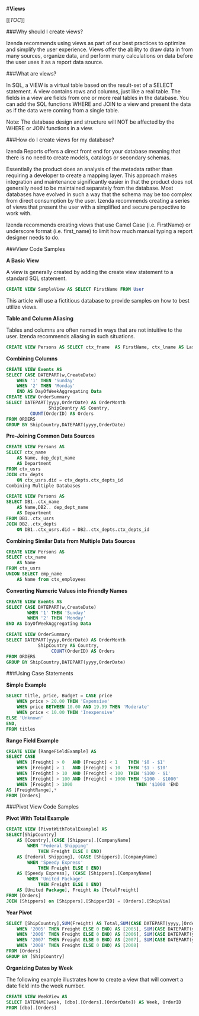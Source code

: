 #**Views**

[[_TOC_]]

###Why should I create views?

Izenda recommends using views as part of our best practices to optimize and simplify the user experience. Views offer the ability to draw data in from many sources, organize data, and perform many calculations on data before the user uses it as a report data source.

###What are views?

In SQL, a VIEW is a virtual table based on the result-set of a SELECT statement. A view contains rows and columns, just like a real table. The fields in a view are fields from one or more real tables in the database. You can add the SQL functions WHERE and JOIN to a view and present the data as if the data were coming from a single table. 

Note: The database design and structure will NOT be affected by the WHERE or JOIN functions in a view.

###How do I create views for my database?

Izenda Reports offers a direct front end for your database meaning that there is no need to create models, catalogs or secondary schemas.

Essentially the product does an analysis of the metadata rather than requiring a developer to create a mapping layer. This approach makes integration and maintenance significantly easier in that the product does not generally need to be maintained separately from the database. Most databases have evolved in such a way that the schema may be too complex from direct consumption by the user. Izenda recommends creating a series of views that present the user with a simplified and secure perspective to work with.

Izenda recommends creating views that use Camel Case (i.e. FirstName) or underscore format (i.e. first_name) to limit how much manual typing a report designer needs to do.

###View Code Samples

**A Basic View**

A view is generally created by adding the create view statement to a standard SQL statement.

``` sql
CREATE VIEW SampleView AS SELECT FirstName FROM User
```

This article will use a fictitious database to provide samples on how to best utilize views.


**Table and Column Aliasing**

Tables and columns are often named in ways that are not intuitive to the user. Izenda recommends aliasing in such situations.

``` sql
CREATE VIEW Persons AS SELECT ctx_fname  AS FirstName, ctx_lname AS LastName FROM ctx_usrs
```

**Combining Columns**

``` sql
CREATE VIEW Events AS
SELECT CASE DATEPART(w,CreateDate)
	WHEN '1' THEN 'Sunday'
	WHEN '2' THEN 'Monday'
	END AS DayOfWeekAggregating Data
CREATE VIEW OrderSummary 
SELECT DATEPART(yyyy,OrderDate) AS OrderMonth
	            ShipCountry AS Country,
		 COUNT(OrderID) AS Orders
FROM ORDERS
GROUP BY ShipCountry,DATEPART(yyyy,OrderDate)
```

**Pre-Joining Common Data Sources**

``` sql
CREATE VIEW Persons AS 
SELECT ctx_name
	AS Name, dep_dept_name
	AS Department
FROM ctx_usrs
JOIN ctx_depts
	ON ctx_usrs.did = ctx_depts.ctx_depts_id
Combining Multiple Databases

CREATE VIEW Persons AS 
SELECT DB1..ctx_name
	AS Name,DB2.. dep_dept_name
	AS Department
FROM DB1..ctx_usrs
JOIN DB2..ctx_depts
	ON DB1..ctx_usrs.did = DB2..ctx_depts.ctx_depts_id
```

**Combining Similar Data from Multiple Data Sources**

``` sql
CREATE VIEW Persons AS 
SELECT ctx_name
	AS Name
FROM ctx_usrs
UNION SELECT emp_name
	AS Name from ctx_employees
```

**Converting Numeric Values into Friendly Names**

``` sql
CREATE VIEW Events AS
SELECT CASE DATEPART(w,CreateDate)
		WHEN '1' THEN 'Sunday'
		WHEN '2' THEN 'Monday'
END AS DayOfWeekAggregating Data

CREATE VIEW OrderSummary
SELECT DATEPART(yyyy,OrderDate) AS OrderMonth
		    ShipCountry AS Country,
                 COUNT(OrderID) AS Orders
FROM ORDERS
GROUP BY ShipCountry,DATEPART(yyyy,OrderDate)
```

###Using Case Statements

**Simple Example**

``` sql
SELECT title, price, Budget = CASE price            
	WHEN price > 20.00 THEN 'Expensive'              
	WHEN price BETWEEN 10.00 AND 19.99 THEN 'Moderate'              
	WHEN price < 10.00 THEN 'Inexpensive'
ELSE 'Unknown' 
END,    
FROM titles
```

**Range Field Example**

``` sql
CREATE VIEW [RangeFieldExample] AS 
SELECT CASE
	WHEN [Freight] > 0   AND [Freight] < 1    THEN '$0 - $1'
	WHEN [Freight] > 1   AND [Freight] < 10   THEN '$1 - $10'
	WHEN [Freight] > 10  AND [Freight] < 100  THEN '$100 - $1'
	WHEN [Freight] > 100 AND [Freight] < 1000 THEN '$100 - $1000'
	WHEN [Freight] > 1000                        THEN '$1000 'END
AS [FreightRange],*
FROM [Orders]
```

###Pivot View Code Samples

**Pivot With Total Example**

``` sql
CREATE VIEW [PivotWithTotalExample] AS 
SELECT[ShipCountry]
	AS [Country],(CASE [Shippers].[CompanyName]
		WHEN 'Federal Shipping' 
			THEN Freight ELSE 0 END)
	AS [Federal Shipping], (CASE [Shippers].[CompanyName]
		WHEN 'Speedy Express'
			THEN Freight ELSE 0 END)
	AS [Speedy Express], (CASE [Shippers].[CompanyName]
		WHEN 'United Package'
			THEN Freight ELSE 0 END) 
	AS [United Package], Freight As [TotalFreight]
FROM [Orders]
JOIN [Shippers] on [Shippers].[ShipperID] = [Orders].[ShipVia]
```

**Year Pivot**

``` sql
SELECT [ShipCountry],SUM(Freight) AS Total,SUM(CASE DATEPART(yyyy,[OrderDate])
	WHEN '2005' THEN Freight ELSE 0 END) AS [2005], SUM(CASE DATEPART(yyyy,[OrderDate])
	WHEN '2006' THEN Freight ELSE 0 END) AS [2006], SUM(CASE DATEPART(yyyy,[OrderDate])
	WHEN '2007' THEN Freight ELSE 0 END) AS [2007], SUM(CASE DATEPART(yyyy,[OrderDate])
	WHEN '2008' THEN Freight ELSE 0 END) AS [2008]
FROM [Orders]
GROUP BY [ShipCountry]
```

**Organizing Dates by Week**

The following example illustrates how to create a view that will convert a date field into the week number.

```sql
CREATE VIEW WeekView AS
SELECT DATENAME(week, [dbo].[Orders].[OrderDate]) AS Week, OrderID
FROM [dbo].[Orders]
```